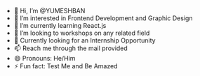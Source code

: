 - 👋 Hi, I’m @YUMESHBAN
- 👀 I’m interested in Frontend Development and Graphic Design
- 🌱 I’m currently learning React.js
- 💞️ I’m looking to workshops on any related field
- 👀 Currently looking for an Internship Opportunity  
- 📫 Reach me through the mail provided
- 😄 Pronouns: He/Him
- ⚡ Fun fact: Test Me and Be Amazed

<!---
YUMESHBAN/YUMESHBAN is a ✨ special ✨ repository because its `README.md` (this file) appears on your GitHub profile.
You can click the Preview link to take a look at your changes.
--->
